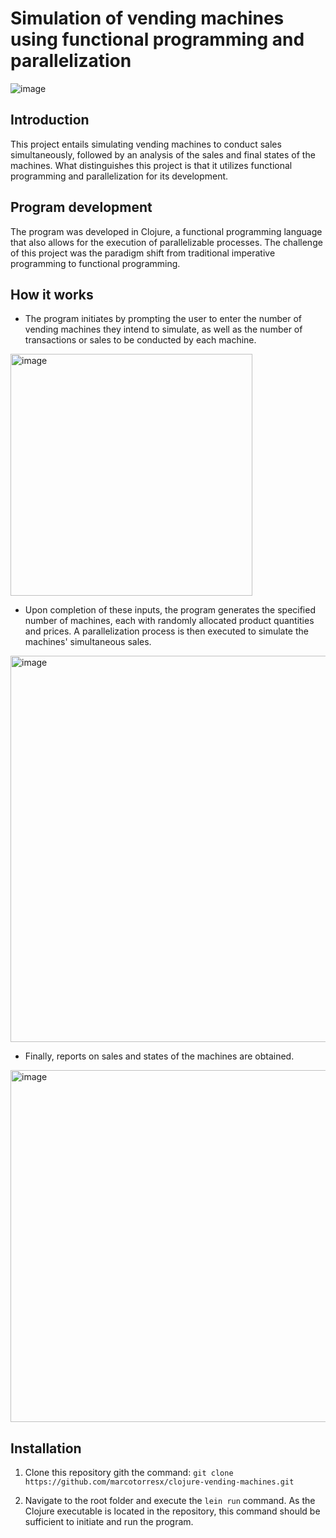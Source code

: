 # Simulation of vending machines using functional programming and parallelization

![image](https://github.com/marcotorresx/clojure-vending-machines/assets/90577455/7937e30c-b6cf-401a-ae89-67cd59491f14)

## Introduction

This project entails simulating vending machines to conduct sales simultaneously, followed by an analysis of the sales and final states of the machines. What distinguishes this project is that it utilizes functional programming and parallelization for its development.

## Program development

The program was developed in Clojure, a functional programming language that also allows for the execution of parallelizable processes. The challenge of this project was the paradigm shift from traditional imperative programming to functional programming.

## How it works

- The program initiates by prompting the user to enter the number of vending machines they intend to simulate, as well as the number of transactions or sales to be conducted by each machine.

<img width="387" alt="image" src="https://github.com/marcotorresx/clojure-vending-machines/assets/90577455/2678d860-592f-461a-856b-88de1a1ebc5d">

- Upon completion of these inputs, the program generates the specified number of machines, each with randomly allocated product quantities and prices. A parallelization process is then executed to simulate the machines' simultaneous sales.

<img width="618" alt="image" src="https://github.com/marcotorresx/clojure-vending-machines/assets/90577455/645fb2b5-01d1-47d9-b965-eb43429123e8">

- Finally, reports on sales and states of the machines are obtained.

<img width="563" alt="image" src="https://github.com/marcotorresx/clojure-vending-machines/assets/90577455/cc75e5fa-8a97-413a-bdb8-0aeab11f6916">

## Installation

1. Clone this repository gith the command: `git clone https://github.com/marcotorresx/clojure-vending-machines.git`

2. Navigate to the root folder and execute the `lein run` command. As the Clojure executable is located in the repository, this command should be sufficient to initiate and run the program.

